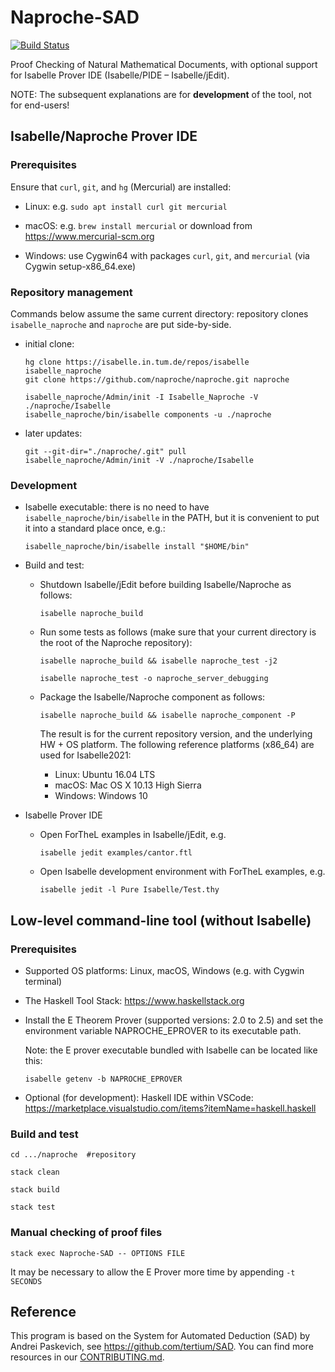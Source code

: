 # Naproche-SAD

[![Build Status](https://travis-ci.com/anfelor/Naproche-SAD.svg?branch=master)](https://travis-ci.com/anfelor/Naproche-SAD)

Proof Checking of Natural Mathematical Documents, with optional support
for Isabelle Prover IDE (Isabelle/PIDE – Isabelle/jEdit).


NOTE: The subsequent explanations are for **development** of the tool, not for end-users!


## Isabelle/Naproche Prover IDE

### Prerequisites

Ensure that `curl`, `git`, and `hg` (Mercurial) are installed:

  * Linux: e.g. `sudo apt install curl git mercurial`

  * macOS: e.g. `brew install mercurial` or download from https://www.mercurial-scm.org

  * Windows: use Cygwin64 with packages `curl`, `git`, and `mercurial` (via Cygwin setup-x86_64.exe)


### Repository management

Commands below assume the same current directory: repository clones
`isabelle_naproche` and `naproche` are put side-by-side.

* initial clone:

      hg clone https://isabelle.in.tum.de/repos/isabelle isabelle_naproche
      git clone https://github.com/naproche/naproche.git naproche
      
      isabelle_naproche/Admin/init -I Isabelle_Naproche -V ./naproche/Isabelle
      isabelle_naproche/bin/isabelle components -u ./naproche


* later updates:

      git --git-dir="./naproche/.git" pull
      isabelle_naproche/Admin/init -V ./naproche/Isabelle


### Development

* Isabelle executable: there is no need to have `isabelle_naproche/bin/isabelle`
in the PATH, but it is convenient to put it into a standard place once, e.g.:

      isabelle_naproche/bin/isabelle install "$HOME/bin"


* Build and test:

  - Shutdown Isabelle/jEdit before building Isabelle/Naproche as follows:

        isabelle naproche_build


  - Run some tests as follows (make sure that your current directory is the root of the Naproche repository):

        isabelle naproche_build && isabelle naproche_test -j2

        isabelle naproche_test -o naproche_server_debugging


  - Package the Isabelle/Naproche component as follows:

        isabelle naproche_build && isabelle naproche_component -P


    The result is for the current repository version, and the underlying
    HW + OS platform. The following reference platforms (x86_64) are
    used for Isabelle2021:

      - Linux: Ubuntu 16.04 LTS
      - macOS: Mac OS X 10.13 High Sierra
      - Windows: Windows 10

* Isabelle Prover IDE

    - Open ForTheL examples in Isabelle/jEdit, e.g.

          isabelle jedit examples/cantor.ftl
        

    - Open Isabelle development environment with ForTheL examples, e.g.

          isabelle jedit -l Pure Isabelle/Test.thy



## Low-level command-line tool (without Isabelle)

### Prerequisites

  * Supported OS platforms: Linux, macOS, Windows (e.g. with Cygwin terminal)

  * The Haskell Tool Stack: https://www.haskellstack.org

  * Install the E Theorem Prover (supported versions: 2.0 to 2.5) and
    set the environment variable NAPROCHE_EPROVER to its executable
    path.

    Note: the E prover executable bundled with Isabelle can be located
    like this:

      ```
      isabelle getenv -b NAPROCHE_EPROVER
      ```

  * Optional (for development): Haskell IDE within VSCode:
    https://marketplace.visualstudio.com/items?itemName=haskell.haskell


### Build and test

    cd .../naproche  #repository

    stack clean

    stack build

    stack test



### Manual checking of proof files


    stack exec Naproche-SAD -- OPTIONS FILE


  It may be necessary to allow the E Prover more time by appending `-t SECONDS`


## Reference ##

This program is based on the System for Automated Deduction (SAD) by
Andrei Paskevich, see https://github.com/tertium/SAD.
You can find more resources in our [CONTRIBUTING.md](CONTRIBUTING.md).
